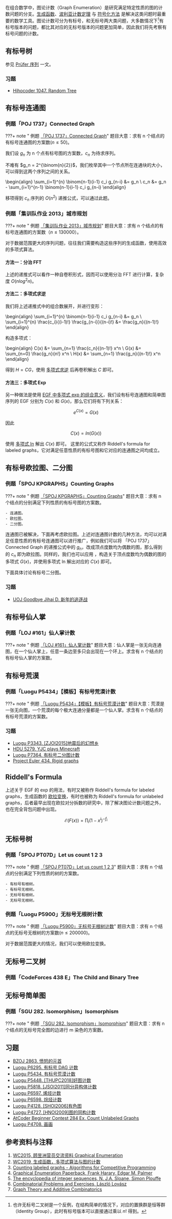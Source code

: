 在组合数学中，图论计数（Graph Enumeration）是研究满足特定性质的图的计数问题的分支。[生成函数](../../poly/intro/)、[波利亚计数定理](../../permutation-group/#p%C3%B3lya-%E5%AE%9A%E7%90%86) 与 [符号化方法](../../poly/symbolic-method/#%E9%9B%86%E5%90%88%E7%9A%84-cycle-%E6%9E%84%E9%80%A0) 是解决这类问题时最重要的数学工具。图论计数可分为有标号，和无标号两大类问题，大多数情况下[^1]有标号版本的问题，都比其对应的无标号版本的问题更加简单，因此我们将先考察有标号问题的计数。

[^1]: 也许无标号二叉树是一个反例，在结构简单的情况下，对应的置换群是恒等群（Identity Group），此时有标号版本可以直接通过乘以 $n!$ 得到。

## 有标号树

参见 [Prüfer 序列](../../../graph/prufer/) 一文。

### 习题

- [Hihocoder 1047. Random Tree](http://hihocoder.com/problemset/problem/1047)
 
## 有标号连通图

### 例题「POJ 1737」Connected Graph

???+ note " 例题 [「POJ 1737」Connected Graph](http://poj.org/problem?id=1737)"
    题目大意：求有 n 个结点的有标号连通图的方案数($n \leq 50$)。

我们设 $g_n$ 为 n 个点有标号图的方案数，$c_n$ 为待求序列。

不难有 $g_n = 2^{\binom{n}{2}}$，我们枚举其中一个节点所在连通块的大小，可以得到这两个序列之间的关系。

\begin{align}
\sum_{i=1}^{n} \binom{n-1}{i-1} c_i g_{n-i} &= g_n \\
c_n &= g_n - \sum_{i=1}^{n-1} \binom{n-1}{i-1} c_i g_{n-i} 
\end{align}

移项得到 $c_n$ 序列的 $O(n^2)$ 递推公式，可以通过此题。

### 例题「集训队作业 2013」城市规划

???+ note " 例题 [「集训队作业 2013」城市规划](https://www.luogu.com.cn/problem/P4841)"
    题目大意：求有 n 个结点的有标号连通图的方案数（$n \leq 130000$）。

对于数据范围更大的序列问题，往往我们需要构造这些序列的生成函数，使用高效的多项式算法。

#### 方法一：分治 FFT

上述的递推式可以看作一种自卷积形式，因而可以使用分治 FFT 进行计算，复杂度 $O(nlog^2n)$。

#### 方法二：多项式求逆

我们将上述递推式中的组合数展开，并进行变形：

\begin{align}
\sum_{i=1}^{n} \binom{n-1}{i-1} c_i g_{n-i} &= g_n \\
\sum_{i=1}^{n} \frac{c_i}{(i-1)!} \frac{g_{n-i}}{(n-i)!} &= \frac{g_n}{(n-1)!}
\end{align}

构造多项式：

\begin{align}
C(x) &= \sum_{n=1} \frac{c_n}{(n-1)!} x^n \\
G(x) &= \sum_{n=0} \frac{g_n}{n!} x^n \\
H(x) &= \sum_{n=1} \frac{g_n}{(n-1)!} x^n
\end{align}

得到 $H = CG$，使用 [多项式求逆](../../poly/inv/) 后再卷积解出 $C$ 即可。

#### 方法三：多项式 Exp

另一种做法是使用 [EGF 中多项式 exp 的组合意义](../../poly/egf/#egf-%E4%B8%AD%E5%A4%9A%E9%A1%B9%E5%BC%8F-exp-%E7%9A%84%E7%BB%84%E5%90%88%E6%84%8F%E4%B9%89)，我们设有标号连通图和简单图序列的 EGF 分别为 $C(x)$ 和 $G(x)$，那么它们将有下列关系：

$$ e^{C(x)} = G(x) $$

因此 

$$C(x) = ln(G(x))$$

使用 [多项式 ln](../../poly/ln-exp/) 解出 $C(x)$ 即可。
这里的公式又称作 Riddell's formula for labeled graphs，它对满足任意性质的有标号图和它对应的连通图之间均成立。

## 有标号欧拉图、二分图

### 例题「SPOJ KPGRAPHS」Counting Graphs

???+ note " 例题 [「SPOJ KPGRAPHS」Counting Graphs](http://www.spoj.com/problems/KPGRAPHS/)"
    题目大意：求有 n 个结点的分别满足下列性质的有标号图的方案数。

    - 连通图。
    - 欧拉图。 
    - 二分图。

连通图已被解决，下面再考虑欧拉图。上述对连通图计数的几种方法，均可以对满足任意性质的有标号连通图可以进行推广，例如我们可以将 「POJ 1737」Connected Graph 的递推公式中的 $g_n$，改成顶点度数均为偶数的图，那么得到的 $c_n$ 即为欧拉图。同样的，我们也可以应用 ，构造关于顶点度数均为偶数的图的多项式 $G(x)$，并使用多项式 ln 解出对应的 $C(x)$ 即可。

下面具体讨论有标号二分图。

### 习题

- [UOJ Goodbye Jihai D. 新年的追逐战](https://uoj.ac/contest/50/problem/498)


## 有标号仙人掌

### 例题「LOJ #161」仙人掌计数

???+ note " 例题 [「LOJ #161」仙人掌计数](https://loj.ac/p/6569)"
    题目大意：仙人掌是一张无向连通图，在一个仙人掌上，任意一条边至多只会出现在一个环上。求含有 n 个结点的有标号仙人掌的方案数。

## 有标号荒漠

### 例题「Luogu P5434」【模板】有标号荒漠计数

???+ note " 例题 [「Luogu P5434」【模板】有标号荒漠计数](https://www.luogu.com.cn/problem/solution/P5434)"
    题目大意：荒漠是一张无向图，一个荒漠的每个极大连通分量都是一个仙人掌。求含有 n 个结点的有标号荒漠的方案数。


### 习题

-   [Luogu P3343. [ZJOI2015]地震后的幻想乡](https://www.luogu.com.cn/problem/P3343)
-   [HDU 5279. YJC plays Minecraft](https://acm.hdu.edu.cn/showproblem.php?pid=5279)
-   [Luogu P7364. 有标号二分图计数](https://www.luogu.com.cn/problem/P7364)
-   [Project Euler 434. Rigid graphs](https://projecteuler.net/problem=434)

## Riddell's Formula

上述关于 EGF 的 exp 的用法，有时又被称作 Riddell's formula for labeled graphs，生成函数的 [欧拉变换](../../poly/symbolic-method/#%E9%9B%86%E5%90%88%E7%9A%84-multiset-%E6%9E%84%E9%80%A0)，有时也被称为 Riddell's formula for unlabeled graphs，后者最早出现在欧拉对分拆数的研究中，除了解决图论计数问题之外，也在完全背包问题中出现。

$$\mathcal{E}(F(x)) = \prod_{i} (1-x^i)^{-f_i} $$

## 无标号树

### 例题「SPOJ PT07D」Let us count 1 2 3

???+ note " 例题 [「SPOJ PT07D」Let us count 1 2 3](https://www.spoj.com/problems/PT07D/)"
    题目大意：求有 n 个结点的分别满足下列性质的树的方案数。

    - 有标号有根树。
    - 有标号无根树。    
    - 无标号有根树。
    - 无标号无根树。


### 例题「Luogu P5900」无标号无根树计数
???+ note " 例题 [「Luogu P5900」无标号无根树计数](https://www.luogu.com.cn/problem/P5900)"
    题目大意：求有 n 个结点的无标号无根树的方案数($n \leq 200000$)。

对于数据范围更大的情况，我们可以使用欧拉变换。

## 无标号二叉树

### 例题「CodeForces 438 E」The Child and Binary Tree

## 无标号简单图

### 例题「SGU 282. Isomorphism」Isomorphism

???+ note " 例题 [「SGU 282. Isomorphism」Isomorphism](https://codeforces.com/problemsets/acmsguru/problem/99999/282)"
    题目大意：求有 n 个结点的无标号完全图的边进行 m 染色的方案数。    

## 习题

-   [BZOJ 2863. 愤怒的元首](https://darkbzoj.cc/problem/2863)
-   [Luogu P6295. 有标号 DAG 计数](https://www.luogu.com.cn/problem/P6295)
-   [Luogu P5434. 有标号荒漠计数](https://www.luogu.com.cn/problem/P5434)
-   [Luogu P5448. [THUPC2018]好图计数](https://www.luogu.com.cn/problem/P5448)
-   [Luogu P5818. [JSOI2011]同分异构体计数](https://www.luogu.com.cn/problem/P5818)
-   [Luogu P6597. 烯烃计数](https://www.luogu.com.cn/problem/P6597)
-   [Luogu P6598. 烷烃计数](https://www.luogu.com.cn/problem/P6598)
-   [Luogu P4128. [SHOI2006]有色图](https://www.luogu.com.cn/problem/P4128)
-   [Luogu P4727. [HNOI2009]图的同构计数](https://www.luogu.com.cn/problem/P4727)
-   [AtCoder Beginner Contest 284 Ex. Count Unlabeled Graphs](https://atcoder.jp/contests/abc284/tasks/abc284_h)
-   [Luogu P4708. 画画](https://www.luogu.com.cn/problem/P4708)


## 参考资料与注释

1.  [WC2015, 顾昱洲营员交流资料 Graphical Enumeration](https://github.com/lychees/ACM-Training/blob/master/Note/%E5%86%AC%E4%BB%A4%E8%90%A5/2015/%E9%A1%BE%E6%98%B1%E6%B4%B2%E8%90%A5%E5%91%98%E4%BA%A4%E6%B5%81%E8%B5%84%E6%96%99%20Graphical%20Enumeration.pdf)
2.  [WC2019, 生成函数，多项式算法与图的计数](https://github.com/lychees/ACM-Training/tree/master/Note/%E5%86%AC%E4%BB%A4%E8%90%A5/2019/d4)
3.  [Counting labeled graphs - Algorithms for Competitive Programming](https://cp-algorithms.com/combinatorics/counting_labeled_graphs.html)
4.  [Graphical Enumeration Paperback, Frank Harary, Edgar M. Palmer]()
5.  [The encyclopedia of integer sequences, N. J.A. Sloane, Simon Plouffe]()
6.  [Combinatorial Problems and Exercises, László Lovász]()
7.  [Graph Theory and Additive Combinatorics](https://yufeizhao.com/gtacbook/)